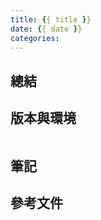 ```yaml
---
title: {{ title }}
date: {{ date }}
categories:
---
```


## 總結

## 版本與環境

```plaintext

```

## 筆記

## 參考文件
